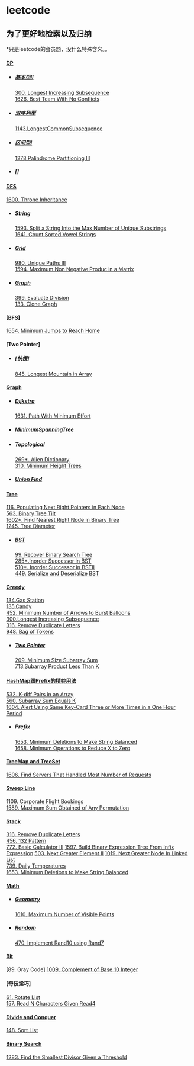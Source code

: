 # leetcode
## 为了更好地检索以及归纳  
*只是leetcode的会员题，没什么特殊含义。。
#### [DP](/DP)  
* ##### [基本型II](/DP/基本型II)  
    [300. Longest Increasing Subsequence](/DP/基本型II/300.%20Longest%20Increasing%20Subsequence)  
    [1626. Best Team With No Conflicts](/DP/基本型II/1626.%20Best%20Team%20With%20No%20Conflicts)  
* ##### [双序列型](/DP/双序列型)  
    [1143.LongestCommonSubsequence]()
* ##### [区间型I](/DP/区间型I)    
    [1278.Palindrome Partitioning III](DP/区间型I/src/_1278_PalindromePartitioningIII.java)  
* ##### []

#### [DFS](/byType/dfs)  
[1600. Throne Inheritance](/byType/Design/1600.%20Throne%20Inheritance)  
* ##### [String](/byType/dfs/string)  
    [1593. Split a String Into the Max Number of Unique Substrings](byType/dfs/string/1593.%20Split%20a%20String%20Into%20the%20Max%20Number%20of%20Unique%20Substrings)  
    [1641. Count Sorted Vowel Strings](byType/dfs/string/1641.%20Count%20Sorted%20Vowel%20Strings)  
* ##### [Grid](byType/dfs/grid)
    [980. Unique Paths III](byType/dfs/grid/980.%20Unique%20Paths%20III)  
    [1594. Maximum Non Negative Produc in a Matrix](byType/dfs/grid/1594.%20Maximum%20Non%20Negative%20Produc%20in%20a%20Matrix)
* ##### [Graph](byType/dfs/graph)
    [399. Evaluate Division](/byType/dfs/graph/399.%20Evaluate%20Division)  
    [133. Clone Graph](/byType/dfs/graph/133.%20Clone%20Graph)  

#### [BFS]  
[1654. Minimum Jumps to Reach Home](/byType/bfs/1654.%20Minimum%20Jumps%20to%20Reach%20Home)  

#### [Two Pointer]  
* ##### [快慢]  
    [845. Longest Mountain in Array](/byType/Two%20Pointer/fast%20slow/845.%20Longest%20Mountain%20in%20Array)  

#### [Graph](/byType/Graph)  
* ##### [Dijkstra](/byType/Graph/Dijkstra)  
    [1631. Path With Minimum Effort](/byType/Graph/Dijkstra/1631.%20Path%20With%20Minimum%20Effort)  
* ##### [MinimumSpanningTree](/byType/Graph/MinimumSpanningTree)
* ##### [Topological](/byType/Graph/Topological)  
    [269*. Alien Dictionary](/byType/Graph/Topological/269.%20Alien%20Dictionary)  
    [310. Minimum Height Trees](/byType/Graph/Topological/310.%20Minimum%20Height%20Trees)  
* ##### [Union Find](/byType/Graph/Union%20Find)  
    
     
#### [Tree](/byType/Tree)  
[116. Populating Next Right Pointers in Each Node](/byType/Tree/116.%20Populating%20Next%20Right%20Pointers%20in%20Each%20Node)  
[563. Binary Tree Tilt](/byType/Tree/563.%20Binary%20Tree%20Tilt)  
[1602*. Find Nearest Right Node in Binary Tree](/byType/Tree/1602.%20Find%20Nearest%20Right%20Node%20in%20Binary%20Tree)  
[1245. Tree Diameter](/byType/Tree/1245.%20Tree%20Diameter)  
* ##### [BST](/byType/Tree/BST)  
    [99. Recover Binary Search Tree](/byType/Tree/BST/99.%20Recover%20Binary%20Search%20Tree)  
    [285*.Inorder Successor in BST](/byType/Tree/BST/285.%20Inorder%20Successor%20in%20BST)  
    [510*. Inorder Successor in BSTII](/byType/Tree/BST/510.%20Inorder%20Successor%20in%20BST%20II)  
    [449. Serialize and Deserialize BST](/byType/Tree/BST/449.%20Serialize%20and%20Deserialize%20BST)  

#### [Greedy](/Greedy)  
[134.Gas Station](/Greedy/134.Gas%20Station)  
[135.Candy](/Greedy/135.Candy)  
[452. Minimum Number of Arrows to Burst Balloons](/Greedy/452.%20Minimum%20Number%20of%20Arrows%20to%20Burst%20Balloons)  
[300.Longest Increasing Subsequence](/Greedy/300.Longest%20Increasing%20Subsequence)  
[316. Remove Duplicate Letters](/Greedy/316.%20Remove%20Duplicate%20Letters)  
[948. Bag of Tokens](/Greedy/948.%20Bag%20of%20Tokens)  
* ##### [Two Pointer](/Greedy/Two%20Pointer)  
    [209. Minimum Size Subarray Sum](/Greedy/Two%20Pointer/209.%20Minimum%20Size%20Subarray%20Sum)  
    [713.Subarray Product Less Than K](/Greedy/Two%20Pointer/713.%20Subarray%20Product%20Less%20Than%20K)  


#### [HashMap跟Prefix的精妙用法](/byType/HashMap跟Prefix的精妙用法)  
[532. K-diff Pairs in an Array](/byType/HashMap跟Prefix的精妙用法/532.%20K-diff%20Pairs%20in%20an%20Array)  
[560. Subarray Sum Equals K](/byType/HashMap跟Prefix的精妙用法/560.%20Subarray%20Sum%20Equals%20K)  
[1604. Alert Using Same Key-Card Three or More Times in a One Hour Period](/byType/HashMap跟Prefix的精妙用法/1604.%20Alert%20Using%20Same%20Key-Card%20Three%20or%20More%20Times%20in%20a%20One%20Hour%20Period)  
* ##### Prefix  
    [1653. Minimum Deletions to Make String Balanced](/byType/HashMap跟Prefix的精妙用法/1653.%20Minimum%20Deletions%20to%20Make%20String%20Balanced)  
    [1658. Minimum Operations to Reduce X to Zero](/byType/HashMap跟Prefix的精妙用法/1658.%20Minimum%20Operations%20to%20Reduce%20X%20to%20Zero)  

#### [TreeMap and TreeSet](/byType/TreeMap%20and%20TreeSet)  
[1606. Find Servers That Handled Most Number of Requests](/byType/TreeMap%20and%20TreeSet/1606.%20Find%20Servers%20That%20Handled%20Most%20Number%20of%20Requests)  


#### [Sweep Line](/byType/Sweep%20Line)  
[1109. Corporate Flight Bookings](/byType/Sweep%20Line/1109.%20Corporate%20Flight%20Bookings)  
[1589. Maximum Sum Obtained of Any Permutation](/byType/Sweep%20Line/1589.%20Maximum%20Sum%20Obtained%20of%20Any%20Permutation)  

#### [Stack](/byType/Stack)  
[316. Remove Duplicate Letters](/Greedy/316.%20Remove%20Duplicate%20Letters)  
[456. 132 Pattern](/byType/Stack/456.%20132%20Pattern)  
[772. Basic Calculator III](/byType/Stack/772.%20Basic%20Calculator%20III)
[1597. Build Binary Expression Tree From Infix Expression](/byType/Stack/1597.%20Build%20Binary%20Expression%20Tree%20From%20Infix%20Expression)
[503. Next Greater Element II](/byType/Stack/503.%20Next%20Greater%20Element%20II)
[1019. Next Greater Node In Linked List](/byType/Stack/1019.%20Next%20Greater%20Node%20In%20Linked%20List)  
[739. Daily Temperatures](/byType/Stack/739.%20Daily%20Temperatures)  
[1653. Minimum Deletions to Make String Balanced](/byType/Stack/1653.%20Minimum%20Deletions%20to%20Make%20String%20Balanced)  

#### [Math](/byType/Math)  
* ##### [Geometry](/byType/Math/Geometry)  
    [1610. Maximum Number of Visible Points](/byType/Math/Geometry/1610.%20Maximum%20Number%20of%20Visible%20Points)  
* ##### [Random](/byType/Math/random)  
    [470. Implement Rand10 using Rand7](/byType/Math/random/470.%20Implement%20Rand10%20using%20Rand7)  
    
#### [Bit](/byType/Bit)  
[89. Gray Code]
[1009. Complement of Base 10 Integer](/byType/Bit/1009.%20Complement%20of%20Base%2010%20Integer)  

#### [奇技淫巧]  
[61. Rotate List](/byName/src/61)  
[157. Read N Characters Given Read4](/byName/src/157)  


#### [Divide and Conquer](/byType/Divide%20and%20Conquer)  
[148. Sort List](/byType/Divide%20and%20Conquer/148.%20Sort%20List)  

#### [Binary Search](/byType/Binary%20Search)  
[1283. Find the Smallest Divisor Given a Threshold](/byType/Binary%20Search/1283.%20Find%20the%20Smallest%20Divisor%20Given%20a%20Threshold)  
